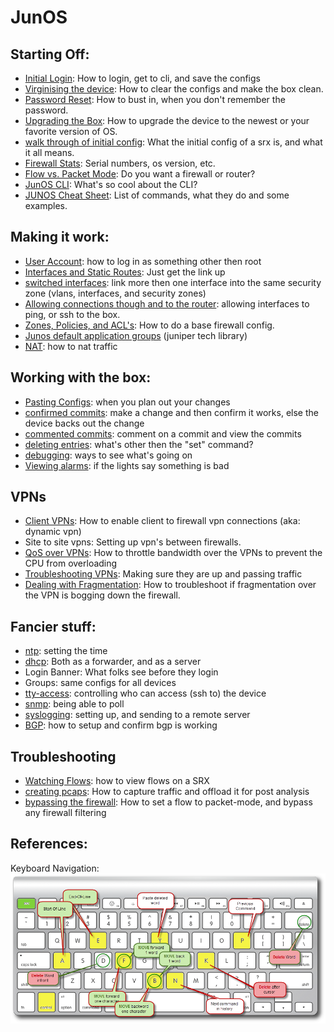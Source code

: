 # JunOS

## Starting Off: 
- [Initial Login](initial-login.md): How to login, get to cli, and save the configs
- [Virginising the device](virginising-the-device.md): How to clear the configs and make the box clean.  
- [Password Reset](password-reset.md): How to bust in, when you don't remember the password.  
- [Upgrading the Box](upgrading-the-box.md): How to upgrade the device to the newest or your favorite version of OS.  
- [walk through of initial config](walkthrough-of-initial-config.md): What the initial config of a srx is, and what it all means.
- [Firewall Stats](firewall-stats.md): Serial numbers, os version, etc. 
- [Flow vs. Packet Mode](flow-vs-packet-mode.md): Do you want a firewall or router? 
- [JunOS CLI](junos-cli.md): What's so cool about the CLI?
- [JUNOS Cheat Sheet](junos-cheat-sheet.md): List of commands, what they do and some examples.

## Making it work: 
- [User Account](user-account.md): how to log in as something other then root
- [Interfaces and Static Routes](interfaces-and-static-routes.md): Just get the link up
- [switched interfaces](switched-interfaces.md): link more then one interface into the same security zone (vlans, interfaces, and security zones)
- [Allowing connections though and to the router](allowing-connections-though-and-to-the-router.md): allowing interfaces to ping, or ssh to the box.  
- [Zones, Policies, and ACL's](zones-policies-and-acls.md): How to do a base firewall config.
- [Junos default application groups](junos-default-application-groups.md) (juniper tech library)
- [NAT](nat.md): how to nat traffic

## Working with the box: 
- [Pasting Configs](pasting-configs.md): when you plan out your changes
- [confirmed commits](confirmed-commits.md): make a change and then confirm it works, else the device backs out the change
- [commented commits](commented-commits.md): comment on a commit and view the commits
- [deleting entries](deleting-entries.md): what's other then the "set" command? 
- [debugging](debugging.md): ways to see what's going on
- [Viewing alarms](viewing-alarms.md): if the lights say something is bad

## VPNs
- [Client VPNs](client-vpns.md): How to enable client to firewall vpn connections (aka: dynamic vpn)
- Site to site vpns: Setting up vpn's between firewalls.  
- [QoS over VPNs](qos-over-vpns.md): How to throttle bandwidth over the VPNs to prevent the CPU from overloading
- [Troubleshooting VPNs](troubleshooting-vpns.md): Making sure they are up and passing traffic
- [Dealing with Fragmentation](dealing-with-fragmentation.md): How to troubleshoot if fragmentation over the VPN is bogging down the firewall. 

## Fancier stuff: 
- [ntp](ntp.md): setting the time
- [dhcp](dhcp.md): Both as a forwarder, and as a server
- Login Banner: What folks see before they login
- Groups: same configs for all devices
- [tty-access](tty-access.md): controlling who can access (ssh to) the device
- [snmp](snmp.md): being able to poll
- [syslogging](syslogging.md): setting up, and sending to a remote server
- [BGP](bgp.md): how to setup and confirm bgp is working

## Troubleshooting
- [Watching Flows](watching-flows.md): how to view flows on a SRX
- [creating pcaps](creating-pcaps.md): How to capture traffic and offload it for post analysis
- [bypassing the firewall](bypassing-the-firewall.md): How to set a flow to packet-mode, and bypass any firewall filtering

## References: 

Keyboard Navigation: <br>
<img src="img/kbd.png">